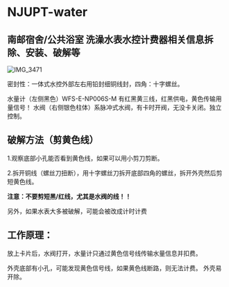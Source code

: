 # NJUPT-water
## 南邮宿舍/公共浴室 洗澡水表水控计费器相关信息拆除、安装、破解等

![IMG_3471](https://user-images.githubusercontent.com/102921077/161476323-5bfd488e-5ca1-44ca-ab57-72e99e0e0611.JPG)

密封性：一体式水控外部左右用铅封细铜线封，四角：十字螺丝。

水量计（左侧黑色）WFS-E-NP006S-M 有红黑黄三线，红黑供电，黄色传输用量信号！
水阀（右侧银色柱体）系脉冲式水阀，有卡时开阀，无没卡关闭。独立控制。

## 破解方法（剪黄色线）
1.观察底部小孔能否看到黄色线，如果可以用小剪刀剪断。

2.拆开铜线（螺丝刀扭断），用十字螺丝刀拆开底部四角的螺丝，拆开外壳然后剪短黄色线。

**注意：不要剪短黑/红线，尤其是水阀的线！！**

另外，如果水表大多被破解，可能会被改成计时计费

## 工作原理：

  放上卡片后，水阀打开，水量计只通过黄色信号线传输水量信息并扣费。

外壳底部有小孔，可能发现黄色信号线，如果黄色线断路，则无法计费。
外壳易开除。

